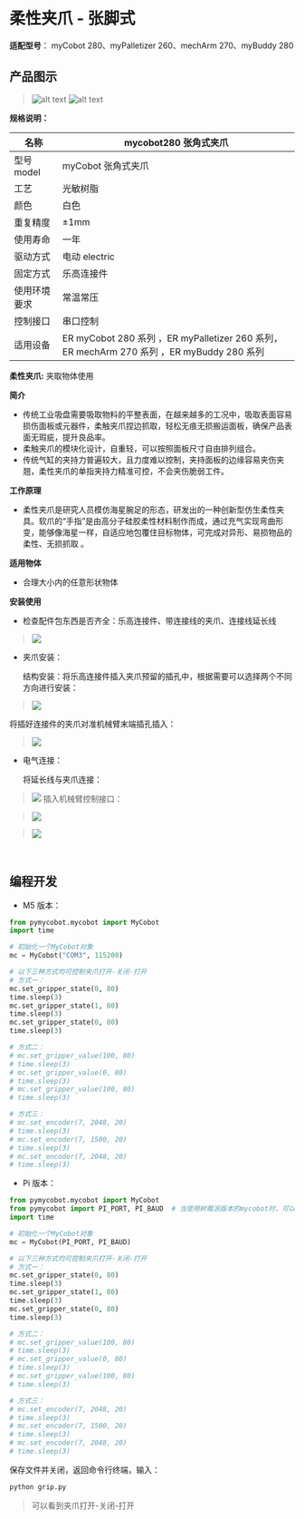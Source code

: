 # 柔性夹爪 - 张脚式

**适配型号**： myCobot 280、myPalletizer 260、mechArm 270、myBuddy 280

## **产品图示**

> ![alt text](../../resource\4-SupportAndService\Accessories\grip/Z1.jpg)
> ![alt text](../../resource\4-SupportAndService\Accessories\grip/Z2.jpg)

**规格说明：**

| 名称         | mycobot280 张角式夹爪                                                                      |
| ------------ | ------------------------------------------------------------------------------------------ |
| 型号 model   | myCobot 张角式夹爪                                                                         |
| 工艺         | 光敏树脂                                                                                   |
| 颜色         | 白色                                                                                       |
| 重复精度     | ±1mm                                                                                       |
| 使用寿命     | 一年                                                                                       |
| 驱动方式     | 电动 electric                                                                              |
| 固定方式     | 乐高连接件                                                                                 |
| 使用环境要求 | 常温常压                                                                                   |
| 控制接口     | 串口控制                                                                                   |
| 适用设备     | ER myCobot 280 系列 ，ER myPalletizer 260 系列， ER mechArm 270 系列 ，ER myBuddy 280 系列 |

**柔性夹爪:** 夹取物体使用

**简介**

- 传统工业吸盘需要吸取物料的平整表面，在越来越多的工况中，吸取表面容易损伤面板或元器件，柔触夹爪捏边抓取，轻松无痕无损搬运面板，确保产品表面无瑕疵，提升良品率。
- 柔触夹爪的模块化设计，自重轻，可以按照面板尺寸自由排列组合。
- 传统气缸的夹持力普遍较大，且力度难以控制，夹持面板的边缘容易夹伤夹翘，柔性夹爪的单指夹持力精准可控，不会夹伤脆弱工件。

**工作原理**

- 柔性夹爪是研究人员模仿海星腕足的形态，研发出的一种创新型仿生柔性夹具。软爪的“手指”是由高分子硅胶柔性材料制作而成，通过充气实现弯曲形变，能够像海星一样，自适应地包覆住目标物体，可完成对异形、易损物品的柔性、无损抓取 。

**适用物体**

- 合理大小内的任意形状物体

**安装使用**

- 检查配件包东西是否齐全：乐高连接件、带连接线的夹爪、连接线延长线
>   ![](../../resource\4-SupportAndService\Accessories\grip/Z3.jpg)

- 夹爪安装：

  结构安装：将乐高连接件插入夹爪预留的插孔中，根据需要可以选择两个不同方向进行安装：
 >  ![](../../resource\4-SupportAndService\Accessories\grip/Z4.jpg)

  将插好连接件的夹爪对准机械臂末端插孔插入：

 >  ![](../../resource\4-SupportAndService\Accessories\grip/Z5.jpg)

- 电气连接：

  将延长线与夹爪连接：
> ![](../../resource\4-SupportAndService\Accessories\grip/Z6.jpg)
 插入机械臂控制接口：

> ![](../../resource\4-SupportAndService\Accessories\grip/Z7.png)  


> ![](../../resource\4-SupportAndService\Accessories\grip/Z8.jpg)  
<br>

## 编程开发

- M5 版本：

```python
from pymycobot.mycobot import MyCobot
import time

# 初始化一个MyCobot对象
mc = MyCobot("COM3", 115200)

# 以下三种方式均可控制夹爪打开-关闭-打开
# 方式一：
mc.set_gripper_state(0, 80)
time.sleep(3)
mc.set_gripper_state(1, 80)
time.sleep(3)
mc.set_gripper_state(0, 80)
time.sleep(3)

# 方式二：
# mc.set_gripper_value(100, 80)
# time.sleep(3)
# mc.set_gripper_value(0, 80)
# time.sleep(3)
# mc.set_gripper_value(100, 80)
# time.sleep(3)

# 方式三：
# mc.set_encoder(7, 2048, 20)
# time.sleep(3)
# mc.set_encoder(7, 1500, 20)
# time.sleep(3)
# mc.set_encoder(7, 2048, 20)
# time.sleep(3)
```

- Pi 版本：

```python
from pymycobot.mycobot import MyCobot
from pymycobot import PI_PORT, PI_BAUD  # 当使用树莓派版本的mycobot时，可以引用这两个变量进行MyCobot初始化
import time

# 初始化一个MyCobot对象
mc = MyCobot(PI_PORT, PI_BAUD)

# 以下三种方式均可控制夹爪打开-关闭-打开
# 方式一：
mc.set_gripper_state(0, 80)
time.sleep(3)
mc.set_gripper_state(1, 80)
time.sleep(3)
mc.set_gripper_state(0, 80)
time.sleep(3)

# 方式二：
# mc.set_gripper_value(100, 80)
# time.sleep(3)
# mc.set_gripper_value(0, 80)
# time.sleep(3)
# mc.set_gripper_value(100, 80)
# time.sleep(3)

# 方式三：
# mc.set_encoder(7, 2048, 20)
# time.sleep(3)
# mc.set_encoder(7, 1500, 20)
# time.sleep(3)
# mc.set_encoder(7, 2048, 20)
# time.sleep(3)
```

保存文件并关闭，返回命令行终端，输入：

```bash
python grip.py
```

> 可以看到夹爪打开-关闭-打开
